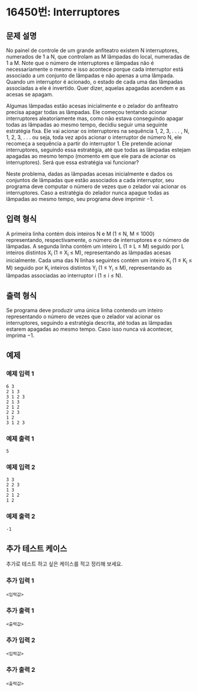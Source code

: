 # 16450번: Interruptores

## 문제 설명


<p>No painel de controle de um grande anfiteatro existem N interruptores, numerados de 1 a N, que controlam as M lâmpadas do local, numeradas de 1 a M. Note que o número de interruptores e lâmpadas não é necessariamente o mesmo e isso acontece porque cada interruptor está associado a um conjunto de lâmpadas e não apenas a uma lâmpada. Quando um interruptor é acionado, o estado de cada uma das lâmpadas associadas a ele é invertido. Quer dizer, aquelas apagadas acendem e as acesas se apagam.</p>

<p>Algumas lâmpadas estão acesas inicialmente e o zelador do anfiteatro precisa apagar todas as lâmpadas. Ele começou tentando acionar interruptores aleatoriamente mas, como não estava conseguindo apagar todas as lâmpadas ao mesmo tempo, decidiu seguir uma seguinte estratégia fixa. Ele vai acionar os interruptores na sequência 1, 2, 3, . . . , N, 1, 2, 3, . . . ou seja, toda vez após acionar o interruptor de número N, ele recomeça a sequência a partir do interruptor 1. Ele pretende acionar interruptores, seguindo essa estratégia, até que todas as lâmpadas estejam apagadas ao mesmo tempo (momento em que ele para de acionar os interruptores). Será que essa estratégia vai funcionar?</p>

<p>Neste problema, dadas as lâmpadas acesas inicialmente e dados os conjuntos de lâmpadas que estão associados a cada interruptor, seu programa deve computar o número de vezes que o zelador vai acionar os interruptores. Caso a estratégia do zelador nunca apague todas as lâmpadas ao mesmo tempo, seu programa deve imprimir −1.</p>



## 입력 형식


<p>A primeira linha contém dois inteiros N e M (1 ≤ N, M ≤ 1000) representando, respectivamente, o número de interruptores e o número de lâmpadas. A segunda linha contém um inteiro L (1 ≤ L ≤ M) seguido por L inteiros distintos X<sub>i</sub> (1 ≤ X<sub>i</sub> ≤ M), representando as lâmpadas acesas inicialmente. Cada uma das N linhas seguintes contém um inteiro K<sub>i</sub> (1 ≤ K<sub>i</sub> ≤ M) seguido por K<sub>i</sub> inteiros distintos Y<sub>i</sub> (1 ≤ Y<sub>i</sub> ≤ M), representando as lâmpadas associadas ao interruptor i (1 ≤ i ≤ N).</p>



## 출력 형식


<p>Se programa deve produzir uma única linha contendo um inteiro representando o número de vezes que o zelador vai acionar os interruptores, seguindo a estratégia descrita, até todas as lâmpadas estarem apagadas ao mesmo tempo. Caso isso nunca vá acontecer, imprima −1.</p>



## 예제

### 예제 입력 1

```
6 3
2 1 3
3 1 2 3
2 1 3
2 1 2
2 2 3
1 2
3 1 2 3

```

### 예제 출력 1

```
5

```
          

### 예제 입력 2

```
3 3
2 2 3
1 3
2 1 2
1 2

```

### 예제 출력 2

```
-1

```
          




## 추가 테스트 케이스

추가로 테스트 하고 싶은 케이스를 적고 정리해 보세요.

### 추가 입력 1

```
<입력값>
```

### 추가 출력 1

```
<출력값>
```

### 추가 입력 2

```
<입력값>
```

### 추가 출력 2

```
<출력값>
```
  
